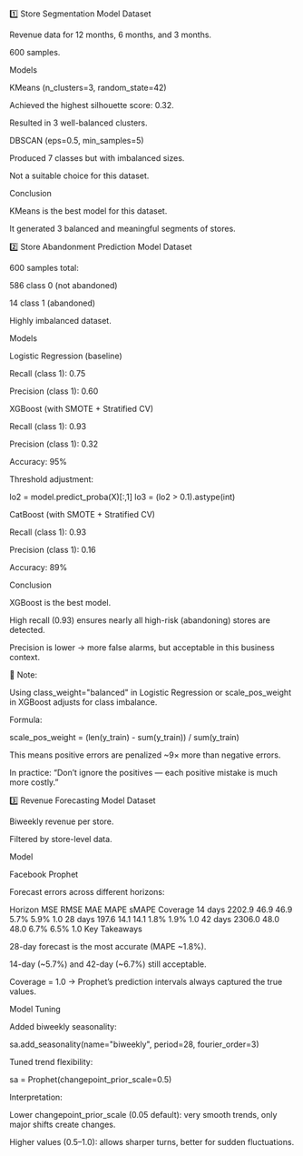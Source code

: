1️⃣ Store Segmentation Model
Dataset

Revenue data for 12 months, 6 months, and 3 months.

600 samples.

Models

KMeans (n_clusters=3, random_state=42)

Achieved the highest silhouette score: 0.32.

Resulted in 3 well-balanced clusters.

DBSCAN (eps=0.5, min_samples=5)

Produced 7 classes but with imbalanced sizes.

Not a suitable choice for this dataset.

Conclusion

KMeans is the best model for this dataset.

It generated 3 balanced and meaningful segments of stores.

2️⃣ Store Abandonment Prediction Model
Dataset

600 samples total:

586 class 0 (not abandoned)

14 class 1 (abandoned)

Highly imbalanced dataset.

Models

Logistic Regression (baseline)

Recall (class 1): 0.75

Precision (class 1): 0.60

XGBoost (with SMOTE + Stratified CV)

Recall (class 1): 0.93

Precision (class 1): 0.32

Accuracy: 95%

Threshold adjustment:

lo2 = model.predict_proba(X)[:,1]
lo3 = (lo2 > 0.1).astype(int)


CatBoost (with SMOTE + Stratified CV)

Recall (class 1): 0.93

Precision (class 1): 0.16

Accuracy: 89%

Conclusion

XGBoost is the best model.

High recall (0.93) ensures nearly all high-risk (abandoning) stores are detected.

Precision is lower → more false alarms, but acceptable in this business context.

📌 Note:

Using class_weight="balanced" in Logistic Regression or scale_pos_weight in XGBoost adjusts for class imbalance.

Formula:

scale_pos_weight = (len(y_train) - sum(y_train)) / sum(y_train)


This means positive errors are penalized ~9× more than negative errors.

In practice: “Don’t ignore the positives — each positive mistake is much more costly.”

3️⃣ Revenue Forecasting Model
Dataset

Biweekly revenue per store.

Filtered by store-level data.

Model

Facebook Prophet

Forecast errors across different horizons:

Horizon	MSE	RMSE	MAE	MAPE	sMAPE	Coverage
14 days	2202.9	46.9	46.9	5.7%	5.9%	1.0
28 days	197.6	14.1	14.1	1.8%	1.9%	1.0
42 days	2306.0	48.0	48.0	6.7%	6.5%	1.0
Key Takeaways

28-day forecast is the most accurate (MAPE ~1.8%).

14-day (~5.7%) and 42-day (~6.7%) still acceptable.

Coverage = 1.0 → Prophet’s prediction intervals always captured the true values.

Model Tuning

Added biweekly seasonality:

sa.add_seasonality(name="biweekly", period=28, fourier_order=3)


Tuned trend flexibility:

sa = Prophet(changepoint_prior_scale=0.5)


Interpretation:

Lower changepoint_prior_scale (0.05 default): very smooth trends, only major shifts create changes.

Higher values (0.5–1.0): allows sharper turns, better for sudden fluctuations.